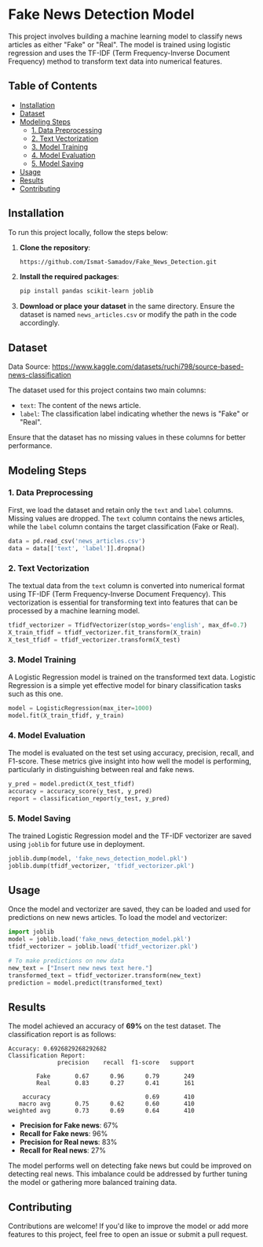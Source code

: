 # Fake News Detection Model

This project involves building a machine learning model to classify news articles as either "Fake" or "Real". The model is trained using logistic regression and uses the TF-IDF (Term Frequency-Inverse Document Frequency) method to transform text data into numerical features. 

## Table of Contents
- [Installation](#installation)
- [Dataset](#dataset)
- [Modeling Steps](#modeling-steps)
  - [1. Data Preprocessing](#1-data-preprocessing)
  - [2. Text Vectorization](#2-text-vectorization)
  - [3. Model Training](#3-model-training)
  - [4. Model Evaluation](#4-model-evaluation)
  - [5. Model Saving](#5-model-saving)
- [Usage](#usage)
- [Results](#results)
- [Contributing](#contributing)



## Installation

To run this project locally, follow the steps below:

1. **Clone the repository**:
    ```bash
    https://github.com/Ismat-Samadov/Fake_News_Detection.git
    ```

2. **Install the required packages**:
    ```bash
    pip install pandas scikit-learn joblib
    ```

3. **Download or place your dataset** in the same directory. Ensure the dataset is named `news_articles.csv` or modify the path in the code accordingly.

## Dataset

Data Source: https://www.kaggle.com/datasets/ruchi798/source-based-news-classification


The dataset used for this project contains two main columns:
- `text`: The content of the news article.
- `label`: The classification label indicating whether the news is "Fake" or "Real".

Ensure that the dataset has no missing values in these columns for better performance.

## Modeling Steps

### 1. Data Preprocessing

First, we load the dataset and retain only the `text` and `label` columns. Missing values are dropped. The `text` column contains the news articles, while the `label` column contains the target classification (Fake or Real).

```python
data = pd.read_csv('news_articles.csv')
data = data[['text', 'label']].dropna()
```

### 2. Text Vectorization

The textual data from the `text` column is converted into numerical format using TF-IDF (Term Frequency-Inverse Document Frequency). This vectorization is essential for transforming text into features that can be processed by a machine learning model.

```python
tfidf_vectorizer = TfidfVectorizer(stop_words='english', max_df=0.7)
X_train_tfidf = tfidf_vectorizer.fit_transform(X_train)
X_test_tfidf = tfidf_vectorizer.transform(X_test)
```

### 3. Model Training

A Logistic Regression model is trained on the transformed text data. Logistic Regression is a simple yet effective model for binary classification tasks such as this one.

```python
model = LogisticRegression(max_iter=1000)
model.fit(X_train_tfidf, y_train)
```

### 4. Model Evaluation

The model is evaluated on the test set using accuracy, precision, recall, and F1-score. These metrics give insight into how well the model is performing, particularly in distinguishing between real and fake news.

```python
y_pred = model.predict(X_test_tfidf)
accuracy = accuracy_score(y_test, y_pred)
report = classification_report(y_test, y_pred)
```

### 5. Model Saving

The trained Logistic Regression model and the TF-IDF vectorizer are saved using `joblib` for future use in deployment.

```python
joblib.dump(model, 'fake_news_detection_model.pkl')
joblib.dump(tfidf_vectorizer, 'tfidf_vectorizer.pkl')
```

## Usage

Once the model and vectorizer are saved, they can be loaded and used for predictions on new news articles. To load the model and vectorizer:

```python
import joblib
model = joblib.load('fake_news_detection_model.pkl')
tfidf_vectorizer = joblib.load('tfidf_vectorizer.pkl')

# To make predictions on new data
new_text = ["Insert new news text here."]
transformed_text = tfidf_vectorizer.transform(new_text)
prediction = model.predict(transformed_text)
```

## Results

The model achieved an accuracy of **69%** on the test dataset. The classification report is as follows:

```
Accuracy: 0.6926829268292682
Classification Report:
              precision    recall  f1-score   support

        Fake       0.67      0.96      0.79       249
        Real       0.83      0.27      0.41       161

    accuracy                           0.69       410
   macro avg       0.75      0.62      0.60       410
weighted avg       0.73      0.69      0.64       410
```

- **Precision for Fake news**: 67%
- **Recall for Fake news**: 96%
- **Precision for Real news**: 83%
- **Recall for Real news**: 27%

The model performs well on detecting fake news but could be improved on detecting real news. This imbalance could be addressed by further tuning the model or gathering more balanced training data.

## Contributing

Contributions are welcome! If you'd like to improve the model or add more features to this project, feel free to open an issue or submit a pull request.

